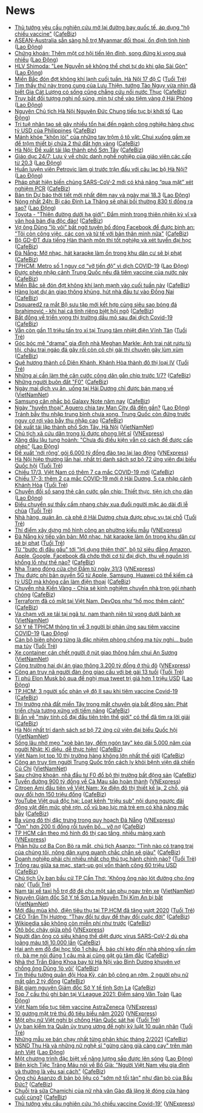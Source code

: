 # News

- [Thủ tướng yêu cầu nghiên cứu mở lại đường bay quốc tế, áp dụng "hộ chiếu vaccine"](https://cafebiz.vn/thu-tuong-yeu-cau-nghien-cuu-mo-lai-duong-bay-quoc-te-ap-dung-ho-chieu-vaccine-20210317205017353.chn) ([CafeBiz](https://cafebiz.vn))
- [ASEAN-Australia sẵn sàng hỗ trợ Myanmar đối thoại, ổn định tình hình](https://laodong.vn/the-gioi/asean-australia-san-sang-ho-tro-myanmar-doi-thoai-on-dinh-tinh-hinh-890201.ldo) ([Lao Động](https://laodong.vn))
- [Chứng khoán: Thêm một cơ hội tiến lên đỉnh, song đừng kì vọng quá nhiều](https://laodong.vn/kinh-te/chung-khoan-them-mot-co-hoi-tien-len-dinh-song-dung-ki-vong-qua-nhieu-890206.ldo) ([Lao Động](https://laodong.vn))
- [HLV Shimoda: &quot;Lee Nguyễn sẽ không thể chơi tự do khi gặp Sài Gòn&quot;](https://laodong.vn/bong-da/hlv-shimoda-lee-nguyen-se-khong-the-choi-tu-do-khi-gap-sai-gon-890195.ldo) ([Lao Động](https://laodong.vn))
- [Miền Bắc đón đợt không khí lạnh cuối tuần, Hà Nội 17 độ C](https://tuoitre.vn/mien-bac-don-dot-khong-khi-lanh-cuoi-tuan-ha-noi-17-do-c-20210317192030698.htm) ([Tuổi Trẻ](https://tuoitre.vn))
- [Tìm thấy thứ này trong cung của Lưu Thiện, tướng Tào Ngụy vừa nhìn đã biết Gia Cát Lượng có sống cũng chẳng cứu nổi nước Thục](https://cafebiz.vn/tim-thay-thu-nay-trong-cung-cua-luu-thien-tuong-tao-nguy-vua-nhin-da-biet-gia-cat-luong-co-song-cung-chang-cuu-noi-nuoc-thuc-20210317195933058.chn) ([CafeBiz](https://cafebiz.vn))
- [Truy bắt đối tượng nghi nổ súng, mìn tự chế vào tiệm vàng ở Hải Phòng](https://laodong.vn/phap-luat/truy-bat-doi-tuong-nghi-no-sung-min-tu-che-vao-tiem-vang-o-hai-phong-890204.ldo) ([Lao Động](https://laodong.vn))
- [Nguyên Chủ tịch Hà Nội Nguyên Đức Chung tiếp tục bị khởi tố](https://laodong.vn/phap-luat/nguyen-chu-tich-ha-noi-nguyen-duc-chung-tiep-tuc-bi-khoi-to-890203.ldo) ([Lao Động](https://laodong.vn))
- [Trí tuệ nhân tạo sẽ gây nhiều tổn hại đến ngành công nghiệp hàng chục tỷ USD của Philippines](https://cafebiz.vn/tri-tue-nhan-tao-se-gay-nhieu-ton-hai-den-nganh-cong-nghiep-hang-chuc-ty-usd-cua-philippines-20210317184753707.chn) ([CafeBiz](https://cafebiz.vn))
- [Mánh khóe "khôn lỏi" của những tay trộm ô tô vặt: Chui xuống gầm xe để trộm thiết bị chứa 2 thứ đắt hơn vàng](https://cafebiz.vn/manh-khoe-khon-loi-cua-nhung-tay-trom-o-to-vat-chui-xuong-gam-xe-de-trom-thiet-bi-chua-2-thu-dat-hon-vang-20210317201231946.chn) ([CafeBiz](https://cafebiz.vn))
- [Hà Nội: Đề xuất tái lập thành phố Sơn Tây](https://cafebiz.vn/ha-noi-de-xuat-tai-lap-thanh-pho-son-tay-20210317184444587.chn) ([CafeBiz](https://cafebiz.vn))
- [Giáo dục 24/7: Lưu ý về chức danh nghề nghiệp của giáo viên các cấp từ 20.3](https://laodong.vn/video/giao-duc-247-luu-y-ve-chuc-danh-nghe-nghiep-cua-giao-vien-cac-cap-tu-203-890193.ldo) ([Lao Động](https://laodong.vn))
- [Huấn luyện viên Petrovic làm gì trước trận đấu với câu lạc bộ Hà Nội?](https://laodong.vn/photo/huan-luyen-vien-petrovic-lam-gi-truoc-tran-dau-voi-cau-lac-bo-ha-noi-890167.ldo) ([Lao Động](https://laodong.vn))
- [Pháp phát hiện biến chủng SARS-CoV-2 mới có khả năng “qua mặt” xét nghiệm PCR](https://cafebiz.vn/phap-phat-hien-bien-chung-sars-cov-2-moi-co-kha-nang-qua-mat-xet-nghiem-pcr-20210317183919931.chn) ([CafeBiz](https://cafebiz.vn))
- [Bản tin Dự báo thời tiết mới nhất đêm nay và ngày mai 18.3](https://laodong.vn/video-thoi-su/ban-tin-du-bao-thoi-tiet-moi-nhat-dem-nay-va-ngay-mai-183-890125.ldo) ([Lao Động](https://laodong.vn))
- [Nóng nhất 24h: Bị cáo Đinh La Thăng sẽ phải bồi thường 830 tỉ đồng ra sao?](https://laodong.vn/video/nong-nhat-24h-bi-cao-dinh-la-thang-se-phai-boi-thuong-830-ti-dong-ra-sao-889995.ldo) ([Lao Động](https://laodong.vn))
- [Toyota - "Thiên đường dưới hạ giới": Đắm mình trong thiên nhiên kỳ vĩ và văn hoá bản địa độc đáo!](https://cafebiz.vn/toyota-thien-duong-duoi-ha-gioi-dam-minh-trong-thien-nhien-ky-vi-va-van-hoa-ban-dia-doc-dao-20210317182954224.chn) ([CafeBiz](https://cafebiz.vn))
- [Vợ ông Dũng "lò vôi" bất ngờ tuyên bố đóng Facebook để được bình an: "Tôi còn công việc, các con và tử tế với bản thân mình nữa"](https://cafebiz.vn/vo-ong-dung-lo-voi-bat-ngo-tuyen-bo-dong-facebook-de-duoc-binh-an-toi-con-cong-viec-cac-con-va-tu-te-voi-ban-than-minh-nua-2021031719500907.chn) ([CafeBiz](https://cafebiz.vn))
- [Bộ GD-ĐT đưa tiếng Hàn thành môn thi tốt nghiệp và xét tuyển đại học](https://cafebiz.vn/bo-gd-dt-dua-tieng-han-thanh-mon-thi-tot-nghiep-va-xet-tuyen-dai-hoc-20210317183758253.chn) ([CafeBiz](https://cafebiz.vn))
- [Đà Nẵng: Mở nhạc, hát karaoke làm ồn trong khu dân cư sẽ bị phạt](https://cafebiz.vn/da-nang-mo-nhac-hat-karaoke-lam-on-trong-khu-dan-cu-se-bi-phat-20210317192726162.chn) ([CafeBiz](https://cafebiz.vn))
- [TPHCM: Metro số 1 nguy cơ “vỡ tiến độ” vì dịch COVID-19](https://laodong.vn/xa-hoi/tphcm-metro-so-1-nguy-co-vo-tien-do-vi-dich-covid-19-890178.ldo) ([Lao Động](https://laodong.vn))
- [Được phép nhập cảnh Trung Quốc nếu đã tiêm vaccine của nước này](https://cafebiz.vn/duoc-phep-nhap-canh-trung-quoc-neu-da-tiem-vaccine-cua-nuoc-nay-20210317190313553.chn) ([CafeBiz](https://cafebiz.vn))
- [Miền Bắc sẽ đón đợt không khí lạnh mạnh vào cuối tuần này](https://cafebiz.vn/mien-bac-se-don-dot-khong-khi-lanh-manh-vao-cuoi-tuan-nay-20210317183607498.chn) ([CafeBiz](https://cafebiz.vn))
- [Hàng loạt dự án giao thông khủng, hút nhà đầu tư vào Đồng Nai](https://cafebiz.vn/hang-loat-du-an-giao-thong-khung-hut-nha-dau-tu-vao-dong-nai-20210317163823919.chn) ([CafeBiz](https://cafebiz.vn))
- [Dsquared2 ra mắt Bộ sưu tập mới kết hợp cùng siêu sao bóng đá lbrahimović - khi hai cá tính riêng biệt hội ngộ](https://cafebiz.vn/dsquared2-ra-mat-bo-suu-tap-moi-ket-hop-cung-sieu-sao-bong-da-lbrahimovi-khi-hai-ca-tinh-rieng-biet-hoi-ngo-20210316185924788.chn) ([CafeBiz](https://cafebiz.vn))
- [Bất đồng về triển vọng thị trường dầu mỏ sau đại dịch Covid-19](https://cafebiz.vn/bat-dong-ve-trien-vong-thi-truong-dau-mo-sau-dai-dich-covid-19-20210317190142496.chn) ([CafeBiz](https://cafebiz.vn))
- [Vẫn còn gần 11 triệu tấn tro xỉ tại Trung tâm nhiệt điện Vĩnh Tân](https://tuoitre.vn/van-con-gan-11-trieu-tan-tro-xi-tai-trung-tam-nhiet-dien-vinh-tan-20210317184209651.htm) ([Tuổi Trẻ](https://tuoitre.vn))
- [Góc bóc mẽ "drama" gia đình nhà Meghan Markle: Anh trai nát rượu tù tội, cháu trai ngáo đá gây rối còn cô chị gái thì chuyên gây lùm xùm](https://cafebiz.vn/goc-boc-me-drama-gia-dinh-nha-meghan-markle-anh-trai-nat-ruou-tu-toi-chau-trai-ngao-da-gay-roi-con-co-chi-gai-thi-chuyen-gay-lum-xum-20210317185924154.chn) ([CafeBiz](https://cafebiz.vn))
- [Quê hương thành cổ Diên Khánh, Khánh Hòa thành đô thị loại IV](https://tuoitre.vn/que-huong-thanh-co-dien-khanh-khanh-hoa-thanh-do-thi-loai-iv-20210317181444687.htm) ([Tuổi Trẻ](https://tuoitre.vn))
- [Những ai cần làm thẻ căn cước công dân gắn chip trước 1/7?](https://cafebiz.vn/nhung-ai-can-lam-the-can-cuoc-cong-dan-gan-chip-truoc-1-7-20210317183302694.chn) ([CafeBiz](https://cafebiz.vn))
- [Những người buôn đất "F0"](https://cafebiz.vn/nhung-nguoi-buon-dat-f0-20210317185745495.chn) ([CafeBiz](https://cafebiz.vn))
- [Ngày mai dịch vụ ăn, uống tại Hải Dương chỉ được bán mang về](http://vietnamnet.vn/vn/thoi-su/ngay-mai-dich-vu-an-uong-tai-hai-duong-chi-duoc-ban-mang-ve-720376.html) ([VietNamNet](https://vietnamnet.vn))
- [Samsung cân nhắc bỏ Galaxy Note năm nay](https://cafebiz.vn/samsung-can-nhac-bo-galaxy-note-nam-nay-2021031718513939.chn) ([CafeBiz](https://cafebiz.vn))
- [Ngày &quot;huyền thoại&quot; Aguero chia tay Man City đã đến gần?](https://laodong.vn/bong-da-quoc-te/ngay-huyen-thoai-aguero-chia-tay-man-city-da-den-gan-890157.ldo) ([Lao Động](https://laodong.vn))
- [Tránh bẫy thu nhập trung bình chưa xong, Trung Quốc còn đứng trước nguy cơ rơi vào bẫy thu nhập cao](https://cafebiz.vn/tranh-bay-thu-nhap-trung-binh-chua-xong-trung-quoc-con-dung-truoc-nguy-co-roi-vao-bay-thu-nhap-cao-20210317183004021.chn) ([CafeBiz](https://cafebiz.vn))
- [Đề xuất tái lập thành phố Sơn Tây, Hà Nội](http://vietnamnet.vn/vn/thoi-su/de-xuat-tai-lap-thanh-pho-son-tay-ha-noi-720372.html) ([VietNamNet](https://vietnamnet.vn))
- [Chủ tịch xã cứu dân trong lũ được phong liệt sĩ](https://vnexpress.net/chu-tich-xa-cuu-dan-trong-lu-duoc-phong-liet-si-4250000.html) ([VNExpress](https://vnexpress.net))
- [Xăng dầu lậu tung hoành: &quot;Chưa đủ điều kiện vẫn có cách để được cấp phép&quot;](https://laodong.vn/kinh-te/xang-dau-lau-tung-hoanh-chua-du-dieu-kien-van-co-cach-de-duoc-cap-phep-890109.ldo) ([Lao Động](https://laodong.vn))
- [Đề xuất 'nới rộng' gói 6.000 tỷ đồng đào tạo lại lao động](https://vnexpress.net/de-xuat-noi-rong-goi-6-000-ty-dong-dao-tao-lai-lao-dong-4249962.html) ([VNExpress](https://vnexpress.net))
- [Hà Nội hiệp thương lần hai, nhất trí danh sách sơ bộ 72 ứng viên đại biểu Quốc hội](https://tuoitre.vn/ha-noi-hiep-thuong-lan-hai-nhat-tri-danh-sach-so-bo-72-ung-vien-dai-bieu-quoc-hoi-20210317172116972.htm) ([Tuổi Trẻ](https://tuoitre.vn))
- [Chiều 17/3, Việt Nam có thêm 7 ca mắc COVID-19 mới](https://cafebiz.vn/chieu-17-3-viet-nam-co-them-7-ca-mac-covid-19-moi-20210317182833303.chn) ([CafeBiz](https://cafebiz.vn))
- [Chiều 17-3: thêm 2 ca mắc COVID-19 mới ở Hải Dương, 5 ca nhập cảnh Khánh Hòa](https://tuoitre.vn/chieu-17-3-them-2-ca-mac-covid-19-moi-o-hai-duong-5-ca-nhap-canh-khanh-hoa-20210317180726537.htm) ([Tuổi Trẻ](https://tuoitre.vn))
- [Chuyển đổi số sang thẻ căn cước gắn chip: Thiết thực, tiện ích cho dân](https://laodong.vn/ban-doc/chuyen-doi-so-sang-the-can-cuoc-gan-chip-thiet-thuc-tien-ich-cho-dan-890062.ldo) ([Lao Động](https://laodong.vn))
- [Điều chuyển sư thầy cầm nhang cháy xua đuổi người mặc áo dài đi lễ chùa](https://tuoitre.vn/dieu-chuyen-su-thay-cam-nhang-chay-xua-duoi-nguoi-mac-ao-dai-di-le-chua-20210317174927124.htm) ([Tuổi Trẻ](https://tuoitre.vn))
- [Nhà hàng, quán ăn, cà phê ở Hải Dương chưa được phục vụ tại chỗ](https://tuoitre.vn/nha-hang-quan-an-ca-phe-o-hai-duong-chua-duoc-phuc-vu-tai-cho-20210317174716267.htm) ([Tuổi Trẻ](https://tuoitre.vn))
- [Thí điểm xây dựng mô hình công an phường kiểu mẫu](https://vnexpress.net/thi-diem-xay-dung-mo-hinh-cong-an-phuong-kieu-mau-4249960.html) ([VNExpress](https://vnexpress.net))
- [Đà Nẵng ký tiếp văn bản: Mở nhạc, hát karaoke làm ồn trong khu dân cư sẽ bị phạt](https://tuoitre.vn/da-nang-ky-tiep-van-ban-mo-nhac-hat-karaoke-lam-on-trong-khu-dan-cu-se-bi-phat-20210317171824115.htm) ([Tuổi Trẻ](https://tuoitre.vn))
- [Từ "bước đi đầu gấu" tới "lợi dụng thiên thời", bộ tứ siêu đẳng Amazon, Apple, Google, Facebook đã chớp thời cơ từ đại dịch, thu về nguồn lợi khổng lồ như thế nào?](https://cafebiz.vn/tu-buoc-di-dau-gau-toi-loi-dung-thien-thoi-bo-tu-sieu-dang-amazon-apple-google-facebook-da-chop-thoi-co-tu-dai-dich-thu-ve-nguon-loi-khong-lo-nhu-the-nao-20210317174432337.chn) ([CafeBiz](https://cafebiz.vn))
- [Nha Trang đóng cửa chợ Đầm từ ngày 31/3](https://vnexpress.net/nha-trang-dong-cua-cho-dam-tu-ngay-31-3-4249914.html) ([VNExpress](https://vnexpress.net))
- [Thu được phí bản quyền 5G từ Apple, Samsung, Huawei có thể kiếm cả tỷ USD mà không cần làm điện thoại](https://cafebiz.vn/thu-duoc-phi-ban-quyen-5g-tu-apple-samsung-huawei-co-the-kiem-ca-ty-usd-ma-khong-can-lam-dien-thoai-20210317163210101.chn) ([CafeBiz](https://cafebiz.vn))
- [Chuyển nhà Kiến Vàng - Chia sẻ kinh nghiệm chuyển nhà trọn gói nhanh chóng](https://cafebiz.vn/chuyen-nha-kien-vang-chia-se-kinh-nghiem-chuyen-nha-tron-goi-nhanh-chong-2021031715254527.chn) ([CafeBiz](https://cafebiz.vn))
- [Terraform đã có mặt tại Việt Nam, DevOps như “hổ mọc thêm cánh”](https://cafebiz.vn/terraform-da-co-mat-tai-viet-nam-devops-nhu-ho-moc-them-canh-20210316171114279.chn) ([CafeBiz](https://cafebiz.vn))
- [Va chạm với xe tải tại ngã tư, nam thanh niên tử vong dưới bánh xe](http://vietnamnet.vn/vn/thoi-su/an-toan-giao-thong/va-cham-voi-xe-tai-tai-nga-tu-nam-thanh-nien-tu-vong-duoi-banh-xe-720357.html) ([VietNamNet](https://vietnamnet.vn))
- [Sở Y tế TPHCM thông tin về 3 người bị phản ứng sau tiêm vaccine COVID-19](https://laodong.vn/y-te/so-y-te-tphcm-thong-tin-ve-3-nguoi-bi-phan-ung-sau-tiem-vaccine-covid-19-890100.ldo) ([Lao Động](https://laodong.vn))
- [Cán bộ biên phòng từng là đặc nhiệm phòng chống ma túy nghi... buôn ma túy](https://tuoitre.vn/can-bo-bien-phong-tung-la-dac-nhiem-phong-chong-ma-tuy-nghi-buon-ma-tuy-20210317162439329.htm) ([Tuổi Trẻ](https://tuoitre.vn))
- [Xe container cán chết người ở nút giao thông hầm chui An Sương](http://vietnamnet.vn/vn/thoi-su/an-toan-giao-thong/xe-container-can-chet-nguoi-o-nut-giao-thong-ham-chui-an-suong-720353.html) ([VietNamNet](https://vietnamnet.vn))
- [Công trường hai dự án giao thông 3.200 tỷ đồng ở thủ đô](https://vnexpress.net/cong-truong-hai-du-an-giao-thong-3-200-ty-dong-o-thu-do-4249842.html) ([VNExpress](https://vnexpress.net))
- [Công an truy nã người đàn ông giao cấu với bé gái 13 tuổi](https://tuoitre.vn/cong-an-truy-na-nguoi-dan-ong-giao-cau-voi-be-gai-13-tuoi-20210317162235215.htm) ([Tuổi Trẻ](https://tuoitre.vn))
- [Tỉ phú Elon Musk bỏ qua đề nghị mua tweet trị giá hơn 1 triệu USD](https://laodong.vn/the-gioi/ti-phu-elon-musk-bo-qua-de-nghi-mua-tweet-tri-gia-hon-1-trieu-usd-890094.ldo) ([Lao Động](https://laodong.vn))
- [TP.HCM: 3 người sốc phản vệ độ II sau khi tiêm vaccine Covid-19](https://cafebiz.vn/tphcm-3-nguoi-soc-phan-ve-do-ii-sau-khi-tiem-vaccine-covid-19-20210317170414705.chn) ([CafeBiz](https://cafebiz.vn))
- [Thị trường nhà đất miền Tây trong mắt chuyên gia bất động sản: Phát triển chưa tương xứng với tiềm năng](https://cafebiz.vn/thi-truong-nha-dat-mien-tay-trong-mat-chuyen-gia-bat-dong-san-phat-trien-chua-tuong-xung-voi-tiem-nang-20210317164313921.chn) ([CafeBiz](https://cafebiz.vn))
- [Bí ẩn về "máy tính cổ đại đầu tiên trên thế giới" có thể đã tìm ra lời giải](https://cafebiz.vn/bi-an-ve-may-tinh-co-dai-dau-tien-tren-the-gioi-co-the-da-tim-ra-loi-giai-20210317162554037.chn) ([CafeBiz](https://cafebiz.vn))
- [Hà Nội nhất trí danh sách sơ bộ 72 ứng cử viên đại biểu Quốc hội](http://vietnamnet.vn/vn/thoi-su/quoc-hoi/ha-noi-nhat-tri-danh-sach-so-bo-72-ung-cu-vien-dai-bieu-quoc-hoi-720347.html) ([VietNamNet](https://vietnamnet.vn))
- [Sống lâu nhờ mẹo "xoè bàn tay, đếm ngón tay" kéo dài 5.000 năm của người Nhật: Kì diệu, dễ thực hiện!](https://cafebiz.vn/song-lau-nho-meo-xoe-ban-tay-dem-ngon-tay-keo-dai-5000-cua-nguoi-nhat-ki-dieu-de-thuc-hien-20210317164925917.chn) ([CafeBiz](https://cafebiz.vn))
- [Việt Nam lọt top 10 thị trường hàng không lớn nhất thế giới](https://cafebiz.vn/viet-nam-lot-top-10-thi-truong-hang-khong-lon-nhat-the-gioi-20210317164410157.chn) ([CafeBiz](https://cafebiz.vn))
- [Công an truy tìm người Trung Quốc trốn cách ly khỏi bệnh viện dã chiến Củ Chi](http://vietnamnet.vn/vn/thoi-su/cong-an-truy-tim-nguoi-trung-quoc-tron-cach-ly-khoi-benh-vien-da-chien-cu-chi-720346.html) ([VietNamNet](https://vietnamnet.vn))
- [Sau chứng khoán, nhà đầu tư F0 đổ bộ thị trường bất động sản](https://cafebiz.vn/sau-chung-khoan-nha-dau-tu-f0-do-bo-thi-truong-bat-dong-san-20210317164130899.chn) ([CafeBiz](https://cafebiz.vn))
- [Tuyến đường 900 tỷ đồng về Cà Mau sắp hoàn thành](https://vnexpress.net/tuyen-duong-900-ty-dong-ve-ca-mau-sap-hoan-thanh-4249930.html) ([VNExpress](https://vnexpress.net))
- [Citroen Ami đầu tiên về Việt Nam: Xe điện đô thị thiết kế lạ, 2 chỗ, giá quy đổi hơn 150 triệu đồng](https://cafebiz.vn/citroen-ami-dau-tien-ve-viet-nam-xe-dien-do-thi-thiet-ke-la-2-cho-gia-quy-doi-hon-150-trieu-dong-20210317162411375.chn) ([CafeBiz](https://cafebiz.vn))
- [YouTube Việt quá độc hại: Loạt kênh "triệu sub" nội dung ngược đãi động vật đến mức ghê rợn, cổ vũ bạo lực mà trẻ em có khả năng mắc bẫy](https://cafebiz.vn/youtube-viet-qua-doc-hai-loat-kenh-trieu-sub-noi-dung-nguoc-dai-dong-vat-den-muc-ghe-ron-co-vu-bao-luc-ma-tre-em-co-kha-nang-mac-bay-20210317163051541.chn) ([CafeBiz](https://cafebiz.vn))
- [Ba vùng đô thị đặc trưng trong quy hoạch Đà Nẵng](https://vnexpress.net/ba-vung-do-thi-dac-trung-trong-quy-hoach-da-nang-4249880.html) ([VNExpress](https://vnexpress.net))
- ["Ôm" hơn 200 tỉ đồng rồi tuyên bố... vỡ nợ](https://cafebiz.vn/om-hon-200-ti-dong-roi-tuyen-bo-vo-no-20210317162715106.chn) ([CafeBiz](https://cafebiz.vn))
- [TP HCM cần theo mô hình đô thị cao tầng, nhiều mảng xanh](https://vnexpress.net/tp-hcm-can-theo-mo-hinh-do-thi-cao-tang-nhieu-mang-xanh-4249873.html) ([VNExpress](https://vnexpress.net))
- [Phân hữu cơ Ba Con Bò ra mắt, chủ tịch Asanzo: "Tỉnh nào có trang trại của chúng tôi, nông dân xung quanh chắc chắn sẽ giàu"](https://cafebiz.vn/phan-huu-co-ba-con-bo-ra-mat-chu-tich-asanzo-tinh-nao-co-trang-trai-cua-chung-toi-nong-dan-xung-quanh-chac-chan-se-giau-2021031715575117.chn) ([CafeBiz](https://cafebiz.vn))
- [Doanh nghiệp phải chi nhiều nhất cho thủ tục hành chính nào?](https://tuoitre.vn/doanh-nghiep-phai-chi-nhieu-nhat-cho-thu-tuc-hanh-chinh-nao-20210317153005662.htm) ([Tuổi Trẻ](https://tuoitre.vn))
- [Trồng rau giữa sa mạc, start-up gọi vốn thành công 60 triệu USD](https://cafebiz.vn/trong-rau-giua-sa-mac-start-up-goi-von-thanh-cong-60-trieu-usd-2021031715510864.chn) ([CafeBiz](https://cafebiz.vn))
- [Chủ tịch Ủy ban bầu cử TP Cần Thơ: 'Không ông nào lót đường cho ông nào'](https://tuoitre.vn/chu-tich-uy-ban-bau-cu-tp-can-tho-khong-ong-nao-lot-duong-cho-ong-nao-20210317152440913.htm) ([Tuổi Trẻ](https://tuoitre.vn))
- [Nam tài xế taxi hỗ trợ đỡ đẻ cho một sản phụ ngay trên xe](http://vietnamnet.vn/vn/thoi-su/nam-tai-xe-taxi-ho-tro-do-de-cho-mot-san-phu-ngay-tren-xe-720311.html) ([VietNamNet](https://vietnamnet.vn))
- [Nguyên Giám đốc Sở Y tế Sơn La Nguyễn Thị Kim An bị bắt](http://vietnamnet.vn/vn/thoi-su/nguyen-giam-doc-so-y-te-son-la-nguyen-thi-kim-an-bi-bat-720308.html) ([VietNamNet](https://vietnamnet.vn))
- [Mới đầu mùa khô, điện tiêu thụ tại TP.HCM đã tăng vượt 2020](https://tuoitre.vn/moi-dau-mua-kho-dien-tieu-thu-tai-tp-hcm-da-tang-vuot-2020-20210317150214433.htm) ([Tuổi Trẻ](https://tuoitre.vn))
- [CEO Trần Thị Hương: “Thay đổi tư duy để thay đổi cuộc đời”](https://cafebiz.vn/ceo-tran-thi-huong-thay-doi-tu-duy-de-thay-doi-cuoc-doi-20210317152519579.chn) ([CafeBiz](https://cafebiz.vn))
- [Wikipedia sắp không còn miễn phí như trước](https://cafebiz.vn/wikipedia-sap-khong-con-mien-phi-nhu-truoc-20210317134314644.chn) ([CafeBiz](https://cafebiz.vn))
- [Ôtô bốc cháy giữa phố](https://vnexpress.net/oto-boc-chay-giua-pho-4249753.html) ([VNExpress](https://vnexpress.net))
- [Người đàn ông có siêu kháng thể diệt được virus SARS-CoV-2  dù pha loãng máu tới 10.000 lần](https://cafebiz.vn/nguoi-dan-ong-co-sieu-khang-the-diet-duoc-virus-sars-cov-2-du-pha-loang-mau-toi-10000-lan-20210317152035136.chn) ([CafeBiz](https://cafebiz.vn))
- [Hai anh em đỗ đại học tốp 1 châu Á, báo chí kéo đến nhà phỏng vấn rầm rộ, bà mẹ nói đúng 1 câu mà ai cũng gật gù tâm đắc](https://cafebiz.vn/hai-anh-em-do-dai-hoc-top-1-chau-a-bao-chi-keo-den-nha-phong-van-ram-ro-ba-me-noi-dung-1-cau-ma-ai-cung-gat-gu-tam-dac-20210317152758284.chn) ([CafeBiz](https://cafebiz.vn))
- [Nhà thơ Trần Đăng Khoa bay từ Hà Nội vào Bình Dương khuyên vợ chồng ông Dũng ‘lò vôi’](https://cafebiz.vn/nha-tho-tran-dang-khoa-bay-tu-ha-noi-vao-binh-duong-khuyen-vo-chong-ong-dung-lo-voi-20210317152322032.chn) ([CafeBiz](https://cafebiz.vn))
- [Tin thiếu tướng quân đội Hoa Kỳ, cán bộ công an rởm, 2 người phụ nữ mất gần 2 tỷ đồng](https://cafebiz.vn/tin-thieu-tuong-quan-doi-hoa-ky-can-bo-cong-an-rom-2-nguoi-phu-nu-mat-gan-2-ty-dong-20210317152200837.chn) ([CafeBiz](https://cafebiz.vn))
- [Bắt giam nguyên Giám đốc Sở Y tế tỉnh Sơn La](https://cafebiz.vn/bat-giam-nguyen-giam-doc-so-y-te-tinh-son-la-20210317151754115.chn) ([CafeBiz](https://cafebiz.vn))
- [Top 7 cầu thủ ghi bàn tại V.League 2021: Điểm sáng Văn Toàn](https://laodong.vn/photo/top-7-cau-thu-ghi-ban-tai-vleague-2021-diem-sang-van-toan-889977.ldo) ([Lao Động](https://laodong.vn))
- [Việt Nam tiếp tục tiêm vaccine AstraZeneca](https://vnexpress.net/viet-nam-tiep-tuc-tiem-vaccine-astrazeneca-4249849.html) ([VNExpress](https://vnexpress.net))
- [10 gương mặt trẻ thủ đô tiêu biểu năm 2020](https://vnexpress.net/10-guong-mat-tre-thu-do-tieu-bieu-nam-2020-4249828.html) ([VNExpress](https://vnexpress.net))
- [Một phụ nữ Việt nghi bị chồng Hàn Quốc sát hại](https://tuoitre.vn/mot-phu-nu-viet-nghi-bi-chong-han-quoc-sat-hai-20210317150456357.htm) ([Tuổi Trẻ](https://tuoitre.vn))
- [Ủy ban kiểm tra Quân ủy trung ương đề nghị kỷ luật 10 quân nhân](https://tuoitre.vn/uy-ban-kiem-tra-quan-uy-trung-uong-de-nghi-ky-luat-10-quan-nhan-20210317143827084.htm) ([Tuổi Trẻ](https://tuoitre.vn))
- [Những mẫu xe bán chạy nhất từng phân khúc tháng 2/2021](https://cafebiz.vn/nhung-mau-xe-ban-chay-nhat-tung-phan-khuc-thang-2-2021-20210317134140255.chn) ([CafeBiz](https://cafebiz.vn))
- [NSND Thu Hà và những nữ nghệ sĩ &quot;gừng càng già càng cay&quot; trên màn ảnh Việt](https://laodong.vn/photo/nsnd-thu-ha-va-nhung-nu-nghe-si-gung-cang-gia-cang-cay-tren-man-anh-viet-889956.ldo) ([Lao Động](https://laodong.vn))
- [Một chương trình đặc biệt về năng lượng sắp được lên sóng](https://laodong.vn/thong-tin-doanh-nghiep/mot-chuong-trinh-dac-biet-ve-nang-luong-sap-duoc-len-song-889980.ldo) ([Lao Động](https://laodong.vn))
- [Biên kịch Tiệc Trăng Máu nói về Bố Già: "Người Việt Nam yêu gia đình và thường là yêu sai cách"](https://cafebiz.vn/bien-kich-tiec-trang-mau-noi-ve-bo-gia-nguoi-viet-nam-yeu-gia-dinh-va-thuong-la-yeu-sai-cach-20210317145644287.chn) ([CafeBiz](https://cafebiz.vn))
- [Ông chủ Asanzo đi bán bò liệu có "sớm nở tối tàn" như đàn bò của Bầu Đức?](https://cafebiz.vn/ong-chu-asanzo-di-ban-bo-lieu-co-som-no-toi-tan-nhu-dan-bo-cua-bau-duc-20210317111306457.chn) ([CafeBiz](https://cafebiz.vn))
- [Chuỗi trà sữa Chamichi của nữ nhà văn Gào đã lặng lẽ đóng cửa hàng cuối cùng?](https://cafebiz.vn/chuoi-tra-sua-chamichi-cua-nu-nha-van-gao-da-lang-le-dong-cua-hang-cuoi-cung-20210317115428866.chn) ([CafeBiz](https://cafebiz.vn))
- [Thủ tướng yêu cầu nghiên cứu 'hộ chiếu vaccine Covid-19'](https://vnexpress.net/thu-tuong-yeu-cau-nghien-cuu-ho-chieu-vaccine-covid-19-4249830.html) ([VNExpress](https://vnexpress.net))
